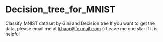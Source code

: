# Decision_tree_for_MNIST
Classify MNIST dataset by Gini and Decision tree
If you want to get the data, please email me at li.haor@foxmail.com :)
Leave me one star if it is helpful
